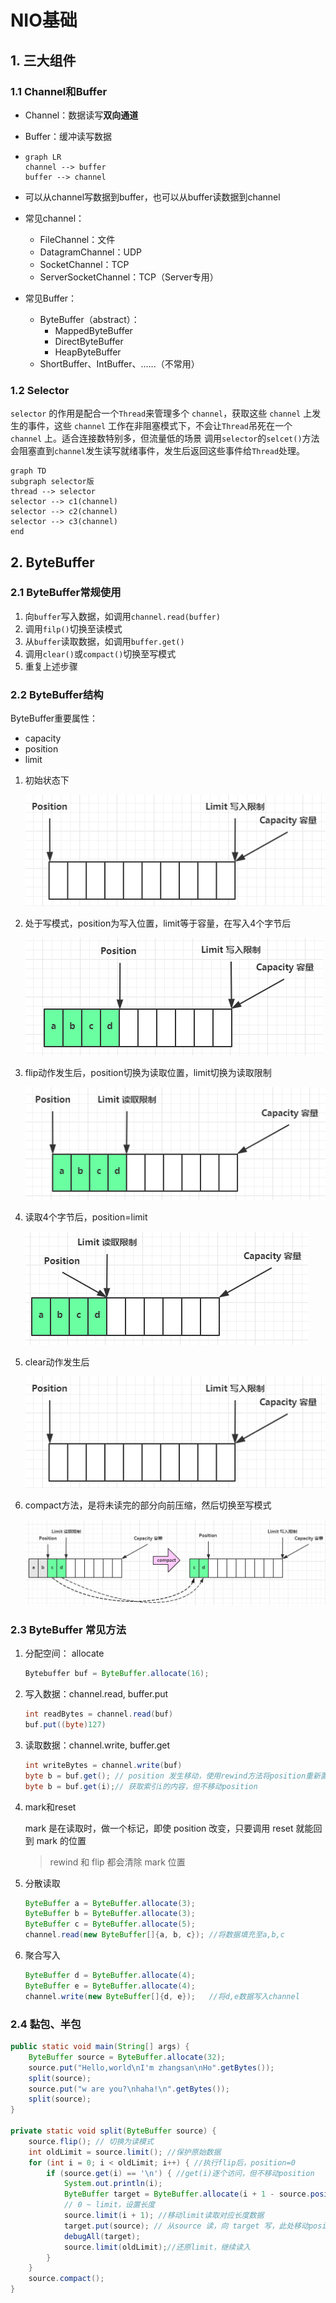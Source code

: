 # NIO基础

## 1. 三大组件

### 1.1 Channel和Buffer

-   Channel：数据读写**双向通道**

-   Buffer：缓冲读写数据

-   ```mermaid
    graph LR
    channel --> buffer
    buffer --> channel
    ```

-   可以从channel写数据到buffer，也可以从buffer读数据到channel

-   常见channel：

    -   FileChannel：文件
    -   DatagramChannel：UDP
    -   SocketChannel：TCP
    -   ServerSocketChannel：TCP（Server专用）

-   常见Buffer：

    -   ByteBuffer（abstract）：
        -   MappedByteBuffer
        -   DirectByteBuffer
        -   HeapByteBuffer
    -   ShortBuffer、IntBuffer、......（不常用）

### 1.2 Selector

`selector` 的作用是配合一个`Thread`来管理多个 `channel`，获取这些 `channel` 上发生的事件，这些 `channel` 工作在非阻塞模式下，不会让`Thread`吊死在一个 `channel` 上。适合连接数特别多，但流量低的场景
调用`selector`的`selcet()`方法会阻塞直到`channel`发生读写就绪事件，发生后返回这些事件给`Thread`处理。

```mermaid
graph TD
subgraph selector版
thread --> selector
selector --> c1(channel)
selector --> c2(channel)
selector --> c3(channel)
end
```

## 2. ByteBuffer

### 2.1 ByteBuffer常规使用

1. 向`buffer`写入数据，如调用`channel.read(buffer)`
2. 调用`filp()`切换至读模式
3. 从`buffer`读取数据，如调用`buffer.get()`
4. 调用`clear()`或`compact()`切换至写模式
5. 重复上述步骤

### 2.2 ByteBuffer结构

ByteBuffer重要属性：

- capacity
- position
- limit

1. 初始状态下

   ![](../.guide/讲义/img/0021.png)
   
2. 处于写模式，position为写入位置，limit等于容量，在写入4个字节后

   ![](../.guide/讲义/img/0018.png)

3. flip动作发生后，position切换为读取位置，limit切换为读取限制

   ![](../.guide/讲义/img/0019.png)

4. 读取4个字节后，position=limit

   ![](../.guide/讲义/img/0020.png)

5. clear动作发生后

   ![](../.guide/讲义/img/0021.png)

6. compact方法，是将未读完的部分向前压缩，然后切换至写模式

   ![](../.guide/讲义/img/0022.png)

### 2.3 ByteBuffer 常见方法

1. 分配空间： allocate

   ```java
   Bytebuffer buf = ByteBuffer.allocate(16);
   ```

2. 写入数据：channel.read, buffer.put

   ```java
   int readBytes = channel.read(buf)
   buf.put((byte)127)
   ```

3. 读取数据：channel.write, buffer.get

   ```java
   int writeBytes = channel.write(buf)
   byte b = buf.get(); // position 发生移动，使用rewind方法将position重新置0
   byte b = buf.get(i);// 获取索引i的内容，但不移动position
   ```

4. mark和reset

   mark 是在读取时，做一个标记，即使 position 改变，只要调用 reset 就能回到 mark 的位置

   > rewind 和 flip 都会清除 mark 位置

5. 分散读取

   ```java
   ByteBuffer a = ByteBuffer.allocate(3);
   ByteBuffer b = ByteBuffer.allocate(3);
   ByteBuffer c = ByteBuffer.allocate(5);
   channel.read(new ByteBuffer[]{a, b, c}); //将数据填充至a,b,c
   ```

6. 聚合写入

   ```java
   ByteBuffer d = ByteBuffer.allocate(4);
   ByteBuffer e = ByteBuffer.allocate(4);
   channel.write(new ByteBuffer[]{d, e});	//将d,e数据写入channel
   ```

   

### 2.4 黏包、半包

```java
public static void main(String[] args) {
    ByteBuffer source = ByteBuffer.allocate(32);
    source.put("Hello,world\nI'm zhangsan\nHo".getBytes());
    split(source);
    source.put("w are you?\nhaha!\n".getBytes());
    split(source);
}

private static void split(ByteBuffer source) {
    source.flip(); // 切换为读模式
    int oldLimit = source.limit(); //保护原始数据
    for (int i = 0; i < oldLimit; i++) { //执行flip后，position=0
        if (source.get(i) == '\n') { //get(i)逐个访问，但不移动position
            System.out.println(i);
            ByteBuffer target = ByteBuffer.allocate(i + 1 - source.position());
            // 0 ~ limit，设置长度
            source.limit(i + 1); //移动limit读取对应长度数据
            target.put(source); // 从source 读，向 target 写，此处移动position
            debugAll(target);
            source.limit(oldLimit);//还原limit，继续读入
        }
    }
    source.compact();
}
```

